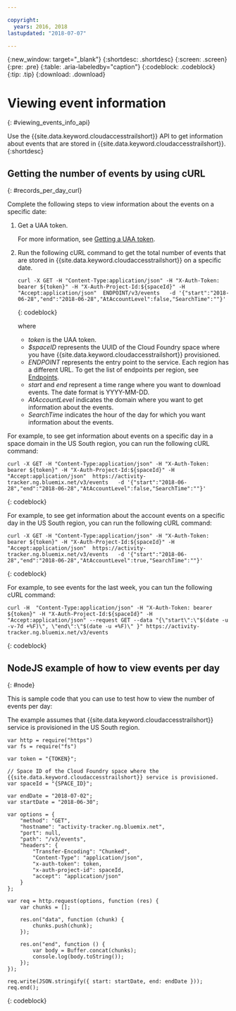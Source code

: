 ```yaml
---

copyright:
  years: 2016, 2018
lastupdated: "2018-07-07"

---
```


{:new_window: target="_blank"}
{:shortdesc: .shortdesc}
{:screen: .screen}
{:pre: .pre}
{:table: .aria-labeledby="caption"}
{:codeblock: .codeblock}
{:tip: .tip}
{:download: .download}



# Viewing event information
{: #viewing_events_info_api}

Use the {{site.data.keyword.cloudaccesstrailshort}} API to get information about events that are stored in {{site.data.keyword.cloudaccesstrailshort}}.
{:shortdesc}


## Getting the number of events by using cURL
{: #records_per_day_curl}

Complete the following steps to view information about the events on a specific date:

1. Get a UAA token.

    For more information, see [Getting a UAA token](/docs/services/cloud-activity-tracker/reference?topic=cloud-activity-tracker-auth_uaa#auth_uaa).

2. Run the following cURL command to get the total number of events that are stored in {{site.data.keyword.cloudaccesstrailshort}} on a specific date.

    ```
    curl -X GET -H "Content-Type:application/json" -H "X-Auth-Token: bearer ${token}" -H "X-Auth-Project-Id:${spaceId}" -H "Accept:application/json"  ENDPOINT/v3/events   -d '{"start":"2018-06-28","end":"2018-06-28","AtAccountLevel":false,"SearchTime":""}'
    ```
    {: codeblock}

    where

    * *token* is the UAA token.
    * *$spaceID* represents the UUID of the Cloud Foundry space where you have {{site.data.keyword.cloudaccesstrailshort}} provisioned.
    * *ENDPOINT* represents the entry point to the service. Each region has a different URL. To get the list of endpoints per region, see [Endpoints](/docs/services/cloud-activity-tracker/reference?topic=cloud-activity-tracker-ref_endpoints#api_endpoints).
    * *start* and *end* represent a time range where you want to download events. The date format is YYYY-MM-DD. 
    * *AtAccountLevel* indicates the domain where you want to get information about the events.
    * *SearchTime* indicates the hour of the day for which you want information about the events.


For example, to see get information about events on a specific day in a space domain in the US South region, you can run the following cURL command:

```
curl -X GET -H "Content-Type:application/json" -H "X-Auth-Token: bearer ${token}" -H "X-Auth-Project-Id:${spaceId}" -H "Accept:application/json"  https://activity-tracker.ng.bluemix.net/v3/events   -d '{"start":"2018-06-28","end":"2018-06-28","AtAccountLevel":false,"SearchTime":""}'
```
{: codeblock}

For example, to see get information about the account events on a specific day in the US South region, you can run the following cURL command:

```
curl -X GET -H "Content-Type:application/json" -H "X-Auth-Token: bearer ${token}" -H "X-Auth-Project-Id:${spaceId}" -H "Accept:application/json"  https://activity-tracker.ng.bluemix.net/v3/events   -d '{"start":"2018-06-28","end":"2018-06-28","AtAccountLevel":true,"SearchTime":""}'
```
{: codeblock}

For example, to see events for the last week, you can tun the following cURL command:

```
curl -H  "Content-Type:application/json" -H "X-Auth-Token: bearer ${token}" -H "X-Auth-Project-Id:${spaceId}" -H "Accept:application/json" --request GET --data "{\"start\":\"$(date -u -v-7d +%F)\", \"end\":\"$(date -u +%F)\" }" https://activity-tracker.ng.bluemix.net/v3/events
```
{: codeblock}


## NodeJS example of how to view events per day
{: #node}

This is sample code that you can use to test how to view the number of events per day:

The example assumes that {{site.data.keyword.cloudaccesstrailshort}} service is provisioned in the US South region. 

```
var http = require("https")
var fs = require("fs")

var token = "{TOKEN}";

// Space ID of the Cloud Foundry space where the {{site.data.keyword.cloudaccesstrailshort}} service is provisioned.
var spaceId = "{SPACE_ID}";

var endDate = "2018-07-02";
var startDate = "2018-06-30";

var options = {
    "method": "GET",
    "hostname": "activity-tracker.ng.bluemix.net",
    "port": null,
    "path": "/v3/events",
    "headers": {
        "Transfer-Encoding": "Chunked",
        "Content-Type": "application/json",
        "x-auth-token": token,
        "x-auth-project-id": spaceId,
        "accept": "application/json"
    }
};

var req = http.request(options, function (res) {
    var chunks = [];

    res.on("data", function (chunk) {
        chunks.push(chunk);
    });

    res.on("end", function () {
        var body = Buffer.concat(chunks);
        console.log(body.toString());
    });
});

req.write(JSON.stringify({ start: startDate, end: endDate }));
req.end();
```
{: codeblock}



